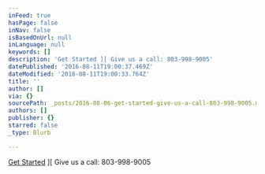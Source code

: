 ```yaml
---
inFeed: true
hasPage: false
inNav: false
isBasedOnUrl: null
inLanguage: null
keywords: []
description: 'Get Started ][ Give us a call: 803-998-9005'
datePublished: '2016-08-11T19:00:37.469Z'
dateModified: '2016-08-11T19:00:33.764Z'
title: ''
author: []
via: {}
sourcePath: _posts/2016-08-06-get-started-give-us-a-call-803-998-9005.md
authors: []
publisher: {}
starred: false
_type: Blurb

---
```

[Get Started][0] \]\[ Give us a call: 803-998-9005

[0]: https://aebootcamp.wufoo.com/forms/zaw4kii0vhhtmq/
